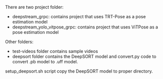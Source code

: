 There are two project folder:
- deepstream\_grpc: contains project that uses TRT-Pose as a pose estimation model
- deepstream\_yolo\_vitpose\_grpc: contains project that uses ViTPose as a pose estimation model

Other folders:
- test-videos folder contains sample videos
- deepsort folder contains the DeepSORT model and convert.py code to convert .pb model to .uff model.


setup\_deepsort.sh script copy the DeepSORT model to proper directory.
